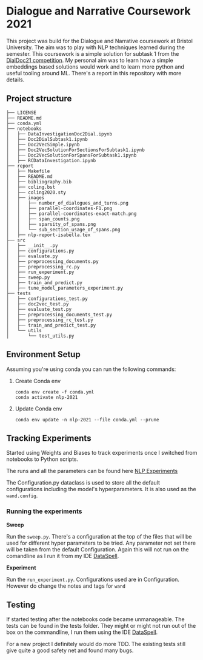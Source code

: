 # Dialogue and Narrative Coursework 2021

This project was build for the Dialogue and Narrative coursework at Bristol University. The aim was to play with NLP
techniques learned during the semester. This coursework is a simple solution for subtask 1 from the
[DialDoc21 competition](https://github.com/doc2dial/sharedtask-dialdoc2021). My personal aim was to learn how a simple
embeddings based solutions would work and to learn more python and useful tooling around ML. There's a report in this
repository with more details.

## Project structure

```
├── LICENSE
├── README.md
├── conda.yml
├── notebooks
│   ├── DataInvestigationDoc2Dial.ipynb
│   ├── Doc2DialSubtask1.ipynb
│   ├── Doc2VecSimple.ipynb
│   ├── Doc2VecSolutionForSectionsForSubtask1.ipynb
│   ├── Doc2VecSolutionForSpansForSubtask1.ipynb
│   ├── RCDataInvestigation.ipynb
├── report
│   ├── Makefile
│   ├── README.md
│   ├── bibliography.bib
│   ├── coling.bst
│   ├── coling2020.sty
│   ├── images
│   │   ├── number_of_dialogues_and_turns.png
│   │   ├── parallel-coordinates-F1.png
│   │   ├── parallel-coordinates-exact-match.png
│   │   ├── span_counts.png
│   │   ├── sparsity_of_spans.png
│   │   └── sub_section_usage_of_spans.png
│   ├── nlp-report-isabella.tex
├── src
│   ├── __init__.py
│   ├── configurations.py
│   ├── evaluate.py
│   ├── preprocessing_documents.py
│   ├── preprocessing_rc.py
│   ├── run_experiment.py
│   ├── sweep.py
│   ├── train_and_predict.py
│   ├── tune_model_parameters_experiment.py
├── tests
│   ├── configurations_test.py
│   ├── doc2vec_test.py
│   ├── evaluate_test.py
│   ├── preprocessing_documents_test.py
│   ├── preprocessing_rc_test.py
│   ├── train_and_predict_test.py
│   └── utils
│       └── test_utils.py
```

## Environment Setup

Assuming you're using conda you can run the following commands:

1. Create Conda env
   ```
   conda env create -f conda.yml
   conda activate nlp-2021
   ```

2. Update Conda env

   ```
   conda env update -n nlp-2021 --file conda.yml --prune
   ```

## Tracking Experiments

Started using Weights and Biases to track experiments once I switched from notebooks to Python scripts.

The runs and all the parameters can be found here [NLP Experiments](https://wandb.ai/idegen/test?workspace=user-idegen)

The Configuration.py dataclass is used to store all the default configurations including the model's hyperparameters. It
is also used as the `wand.config`.

### Running the experiments

**Sweep**

Run the `sweep.py`. There's a configuration at the top of the files that will be used for different hyper parameters to
be tried. Any parameter not set there will be taken from the default Configuration. Again this will not run on the
comandline as I run it from my IDE [DataSpell](https://www.jetbrains.com/dataspell/).

**Experiment**

Run the `run_experiment.py`. Configurations used are in Configuration. However do change the notes and tags for `wand`

## Testing

If started testing after the notebooks code became unmanageable. The tests can be found in the tests folder. They might
or might not run out of the box on the commandline, I run them using the
IDE [DataSpell](https://www.jetbrains.com/dataspell/).

For a new project I definitely would do more TDD. The existing tests still give quite a good safety net and found many
bugs.
